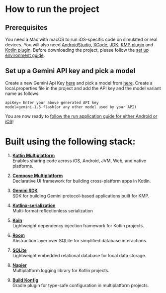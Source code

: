 
# How to run the project

## Prerequisites

You need a Mac with macOS to run iOS-specific code on simulated or real devices. You will also need [AndroidStudio](https://developer.android.com/studio), [XCode](https://developer.apple.com/xcode/), [JDK](https://www.oracle.com/java/technologies/downloads/?er=221886), [KMP plugin](https://kotlinlang.org/docs/multiplatform-plugin-releases.html) and [Kotlin plugin](https://kotlinlang.org/docs/releases.html#update-to-a-new-release). Before downloading the project, please follow the [set up environment guide](https://www.jetbrains.com/help/kotlin-multiplatform-dev/multiplatform-create-first-app.html#set-up-the-environment).

## Set up a Gemini API key and pick a model

Create a new Gemini Api Key [here](https://aistudio.google.com/) and pick a model from [here](https://ai.google.dev/gemini-api/docs/models/gemini). Create a local.properties file in the project and add the API key and the model variant name as follows:

```
apiKey= Enter your above generated API key
model=gemini-1.5-flash(or any other model used by your API)
```

You are now ready to [follow the run application guide for either Android or iOS](https://www.jetbrains.com/help/kotlin-multiplatform-dev/multiplatform-create-first-app.html#run-your-application)!

# Built using the following stack:


1. **[Kotlin Multiplatform](https://kotlinlang.org/docs/multiplatform.html)**  
   Enables sharing code across iOS, Android, JVM, Web, and native platforms.  

2. **[Compose Multiplatform](https://www.jetbrains.com/lp/compose-multiplatform/)**  
   Declarative UI framework for building cross-platform apps in Kotlin.  

3. **[Gemini SDK](https://github.com/PatilShreyas/generative-ai-kmp/tree/main)**  
   SDK for building Gemini protocol-based applications built for KMP. 

4. **[Kotlinx-serialization](https://github.com/Kotlin/kotlinx.serialization)**  
   Multi-format reflectionless serialization

5. **[Koin](https://insert-koin.io/docs/reference/koin-mp/kmp/)**  
   Lightweight dependency injection framework for Kotlin projects.  

6. **[Room](https://developer.android.com/kotlin/multiplatform/room)**  
   Abstraction layer over SQLite for simplified database interactions.  

7. **[SQLite](https://developer.android.com/kotlin/multiplatform/sqlite)**  
   Lightweight embedded relational database for local data storage.  

8. **[Napier](https://github.com/AAkira/Napier)**  
   Multiplatform logging library for Kotlin projects.  

9. **[Build Konfig](https://github.com/yshrsmz/BuildKonfig)**  
   Gradle plugin for type-safe configuration in multiplatform projects.
